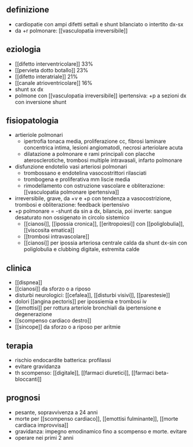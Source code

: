 ## definizione
- cardiopatie con ampi difetti settali e shunt bilanciato o intertito dx-sx
- da +r polmonare: [[vasculopatia irreversibile]]

## eziologia
- [[difetto interventricolare]] 33%
- [[pervieta dotto botallo]] 23%
- [[difetto interatriale]] 21%
- [[canale atrioventricolare]] 16%
- shunt sx dx
- polmone con [[vasculopatia irreversibile]] ipertensiva: +p a sezioni dx con inversione shunt

## fisiopatologia
- artieriole polmonari
	- ipertrofia tonaca media, proliferazione cc, fibrosi laminare concentrica intima, lesioni angiomatodi, necrosi arteriolare acuta
	- dilatazione a polmonare e rami principali con placche aterosclerotiche, trombosi multiple intravasali, infarto polmonare
- disfunzione endotelio vasi arteriosi polmonari
	- trombossano e endotelina vasocostrittori rilasciati
	- trombogena e proliferativa mm liscie media
	- rimodellamento con ostruzione vascolare e obliterazione: [[vasculopatia polmonare ipertensiva]]
- irreversibile, grave, da +v e +p con tendenza a vasocostrizione, trombosi e obliterazione: feedback ipertensivo
- +p polmonare = -shunt da sin a dx, bilancia, poi inverte: sangue desaturato non ossigenato in circolo sistemico
	- [[cianosi]], [[ipossia cronica]], [[eritropoiesi]] con [[poliglobulia]], [[viscosita ematica]]
	- [[trombosi intravascolare]]
	- [[cianosi]] per ipossia arteriosa centrale calda da shunt dx-sin con poliglobulia e clubbing digitale, estremita calde

## clinica
- [[dispnea]]
- [[cianosi]] da sforzo o a riposo
- disturbi neurologici: [[cefalea]], [[disturbi visivi]], [[parestesie]]
- dolori [[angina pectoris]] per ipossiemia e trombosi iv
- [[emottisi]] per rottura arteriole bronchiali da ipertensione e degenerazione
- [[scompenso cardiaco destro]]
- [[sincope]] da sforzo o a riposo per aritmie

## terapia
- rischio endocardite batterica: profilassi
- evitare gravidanza
- th scompenso: [[digitale]], [[farmaci diuretici]], [[farmaci beta-bloccanti]]

## prognosi
- pesante, sopravvivenza a 24 anni
- morte per [[scompenso cardiaco]], [[emottisi fulminante]], [[morte cardiaca improvvisa]]
- gravidanza: impegno emodinamico fino a scompenso e morte. evitare
- operare nei primi 2 anni